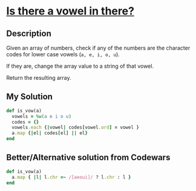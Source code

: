 # [Is there a vowel in there?](https://www.codewars.com/kata/57cff961eca260b71900008f)

## Description
Given an array of numbers, check if any of the numbers are the character codes for lower case vowels (`a, e, i, o, u`).

If they are, change the array value to a string of that vowel.

Return the resulting array.

## My Solution
```ruby
def is_vow(a)
  vowels = %w(a e i o u)
  codes = {}
  vowels.each {|vowel| codes[vowel.ord] = vowel }
  a.map {|el| codes[el] || el}
end
```

## Better/Alternative solution from Codewars
```ruby
def is_vow(a)
  a.map { |l| l.chr =~ /[aeoui]/ ? l.chr : l }
end
```
